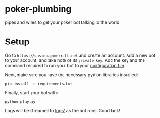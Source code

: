 # poker-plumbing
pipes and wires to get your poker bot talking to the world

Setup
=====

Go to `https://casino.gnmerritt.net` and create an account. Add a new
bot to your account, and take note of its `private key`. Add the key
and the command required to run your bot to your
[configuration file](config.ini).

Next, make sure you have the necessary python libraries installed:

```shell
pip install -r requirements.txt
```

Finally, start your bot with:

```shell
python play.py
```

Logs will be streamed to [logs/](logs/) as the bot runs. Good luck!
